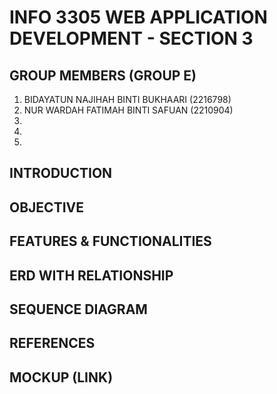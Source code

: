 # INFO 3305 WEB APPLICATION DEVELOPMENT - SECTION 3

## GROUP MEMBERS (GROUP E)
1. BIDAYATUN NAJIHAH BINTI BUKHAARI (2216798)
2. NUR WARDAH FATIMAH BINTI SAFUAN (2210904)
3.
4.
5.

## INTRODUCTION

## OBJECTIVE

## FEATURES & FUNCTIONALITIES

## ERD WITH RELATIONSHIP

## SEQUENCE DIAGRAM

## REFERENCES

## MOCKUP (LINK)


